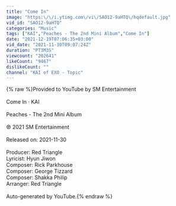 ```yaml
---
title: "Come In"
image: "https:\/\/i.ytimg.com\/vi\/SAO12-9aHTQ\/hqdefault.jpg"
vid_id: "SAO12-9aHTQ"
categories: "Music"
tags: ["KAI","Peaches - The 2nd Mini Album","Come In"]
date: "2021-12-19T07:06:35+03:00"
vid_date: "2021-11-30T09:07:24Z"
duration: "PT3M3S"
viewcount: "202641"
likeCount: "9467"
dislikeCount: ""
channel: "KAI of EXO - Topic"
---
```

{% raw %}Provided to YouTube by SM Entertainment<br /><br />Come In · KAI<br /><br />Peaches - The 2nd Mini Album<br /><br />℗ 2021 SM Entertainment<br /><br />Released on: 2021-11-30<br /><br />Producer: Red Triangle<br />Lyricist: Hyun Jiwon<br />Composer: Rick Parkhouse<br />Composer: George Tizzard<br />Composer: Shakka Philip<br />Arranger: Red Triangle<br /><br />Auto-generated by YouTube.{% endraw %}
